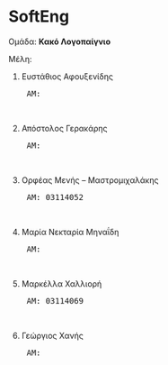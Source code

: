 # SoftEng
Ομάδα: 
<b>Κακό Λογοπαίγνιο</b>

Μέλη: 

1. Ευστάθιος Αφουξενίδης <br/>      <pre>    ΑΜ: </pre><br/> 
      
2. Απόστολος Γερακάρης  <br/>        <pre>    ΑΜ: </pre><br/> 
      
3. Ορφέας Μενής – Μαστρομιχαλάκης <br/> <pre>    ΑΜ: 03114052 </pre> <br/> 
      
4. Μαρία Νεκταρία Μηναΐδη <br/> <pre>    ΑΜ:  </pre><br/> 
      
5. Μαρκέλλα Χαλλιορή <br/> <pre>    ΑΜ: 03114069 </pre><br/> 
      
6. Γεώργιος Χανής <br/> <pre>    ΑΜ: </pre><br/> 
